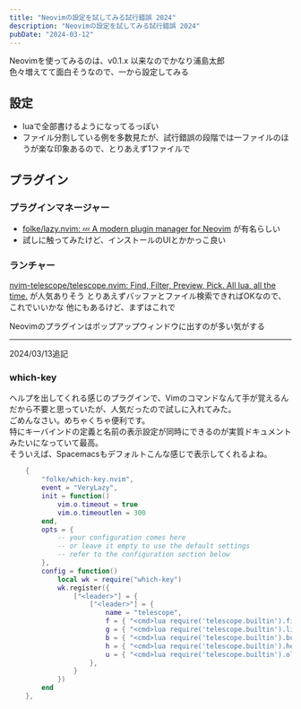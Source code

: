 ```yaml
---
title: "Neovimの設定を試してみる試行錯誤 2024"
description: "Neovimの設定を試してみる試行錯誤 2024"
pubDate: "2024-03-12"
---
```


Neovimを使ってみるのは、v0.1.x 以来なのでかなり浦島太郎  
色々増えてて面白そうなので、一から設定してみる

## 設定

- luaで全部書けるようになってるっぽい
- ファイル分割している例を多数見たが、試行錯誤の段階では一ファイルのほうが楽な印象あるので、とりあえず1ファイルで

## プラグイン

### プラグインマネージャー

- [folke/lazy.nvim: 💤 A modern plugin manager for Neovim](https://github.com/folke/lazy.nvim) が有名らしい
- 試しに触ってみたけど、インストールのUIとかかっこ良い

### ランチャー

[nvim-telescope/telescope.nvim: Find, Filter, Preview, Pick. All lua, all the time.](https://github.com/nvim-telescope/telescope.nvim) が人気ありそう
とりあえずバッファとファイル検索できればOKなので、これでいいかな
他にもあるけど、まずはこれで

Neovimのプラグインはポップアップウィンドウに出すのが多い気がする

---

2024/03/13追記

### which-key

ヘルプを出してくれる感じのプラグインで、Vimのコマンドなんて手が覚えるんだから不要と思っていたが、人気だったので試しに入れてみた。  
ごめんなさい。めちゃくちゃ便利です。  
特にキーバインドの定義と名前の表示設定が同時にできるのが実質ドキュメントみたいになっていて最高。  
そういえば、Spacemacsもデフォルトこんな感じで表示してくれるよね。

```lua
    {
        "folke/which-key.nvim",
        event = "VeryLazy",
        init = function()
            vim.o.timeout = true
            vim.o.timeoutlen = 300
        end,
        opts = {
            -- your configuration comes here
            -- or leave it empty to use the default settings
            -- refer to the configuration section below
        },
        config = function()
            local wk = require("which-key")
            wk.register({
                ["<leader>"] = {
                    ["<leader>"] = {
                        name = "telescope",
                        f = { "<cmd>lua require('telescope.builtin').find_files()<cr>", "Find Files" },
                        g = { "<cmd>lua require('telescope.builtin').live_grep()<cr>", "Live Grep" },
                        b = { "<cmd>lua require('telescope.builtin').buffers()<cr>", "Buffers" },
                        h = { "<cmd>lua require('telescope.builtin').help_tags()<cr>", "Help Tags" },
                        u = { "<cmd>lua require('telescope.builtin').oldfiles()<cr>", "Recent Files" },
                    },
                }
            })
        end
    },
```

